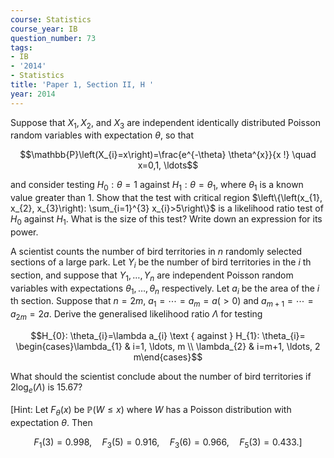 ```yaml
---
course: Statistics
course_year: IB
question_number: 73
tags:
- IB
- '2014'
- Statistics
title: 'Paper 1, Section II, H '
year: 2014
---
```




Suppose that $X_{1}, X_{2}$, and $X_{3}$ are independent identically distributed Poisson random variables with expectation $\theta$, so that

$$\mathbb{P}\left(X_{i}=x\right)=\frac{e^{-\theta} \theta^{x}}{x !} \quad x=0,1, \ldots$$

and consider testing $H_{0}: \theta=1$ against $H_{1}: \theta=\theta_{1}$, where $\theta_{1}$ is a known value greater than 1. Show that the test with critical region $\left\{\left(x_{1}, x_{2}, x_{3}\right): \sum_{i=1}^{3} x_{i}>5\right\}$ is a likelihood ratio test of $H_{0}$ against $H_{1}$. What is the size of this test? Write down an expression for its power.

A scientist counts the number of bird territories in $n$ randomly selected sections of a large park. Let $Y_{i}$ be the number of bird territories in the $i$ th section, and suppose that $Y_{1}, \ldots, Y_{n}$ are independent Poisson random variables with expectations $\theta_{1}, \ldots, \theta_{n}$ respectively. Let $a_{i}$ be the area of the $i$ th section. Suppose that $n=2 m$, $a_{1}=\cdots=a_{m}=a(>0)$ and $a_{m+1}=\cdots=a_{2 m}=2 a$. Derive the generalised likelihood ratio $\Lambda$ for testing

$$H_{0}: \theta_{i}=\lambda a_{i} \text { against } H_{1}: \theta_{i}= \begin{cases}\lambda_{1} & i=1, \ldots, m \\ \lambda_{2} & i=m+1, \ldots, 2 m\end{cases}$$

What should the scientist conclude about the number of bird territories if $2 \log _{e}(\Lambda)$ is $15.67 ?$

[Hint: Let $F_{\theta}(x)$ be $\mathbb{P}(W \leqslant x)$ where $W$ has a Poisson distribution with expectation $\theta$. Then

$$\left.F_{1}(3)=0.998, \quad F_{3}(5)=0.916, \quad F_{3}(6)=0.966, \quad F_{5}(3)=0.433 .\right]$$